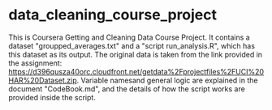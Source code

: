 # data_cleaning_course_project
This is Coursera Getting and Cleaning Data Course Project. It contains a dataset "groupped_averages.txt" and a "script run_analysis.R", which has this dataset as its output. The original data is taken from the link provided in the assignment: https://d396qusza40orc.cloudfront.net/getdata%2Fprojectfiles%2FUCI%20HAR%20Dataset.zip. Variable namesand general logic are explained in the document "CodeBook.md", and the details of how the script works are provided inside the script.

